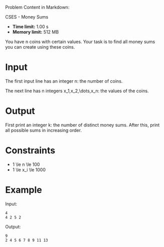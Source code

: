 Problem Content in Markdown:


CSES \- Money Sums




* **Time limit:** 1\.00 s
* **Memory limit:** 512 MB




You have n coins with certain values. Your task is to find all money sums you can create using these coins.


Input
=====


The first input line has an integer n: the number of coins.


The next line has n integers x\_1,x\_2,\\dots,x\_n: the values of the coins.


Output
======


First print an integer k: the number of distinct money sums. After this, print all possible sums in increasing order.


Constraints
===========


* 1 \\le n \\le 100
* 1 \\le x\_i \\le 1000


Example
=======


Input:



```
4
4 2 5 2

```

Output:



```
9
2 4 5 6 7 8 9 11 13

```
 
